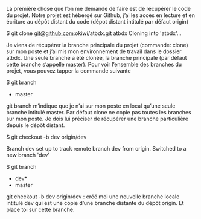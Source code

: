 La première chose que l’on me demande de faire est de récupérer le code du projet. Notre projet est hébergé sur Github, j’ai les accès en lecture et en écriture au dépôt distant du code (dépot distant intitulé par défaut origin)

$ git clone git@github.com:okiwi/atbdx.git atbdx
Cloning into 'atbdx'...

Je viens de récupérer la branche principale du projet (commande: clone) sur mon poste et j’ai mis mon environnement de travail dans le dossier atbdx. Une seule branche a été clonée, la branche principale (par défaut cette branche s’appelle master). Pour voir l’ensemble des branches du projet, vous pouvez tapper la commande suivante

$ git branch
* master

git branch m’indique que je n’ai sur mon poste en local qu’une seule branche intitulé master. 
Par défaut clone ne copie pas toutes les branches sur mon poste. Je dois lui préciser de récupérer une branche particulière depuis le dépôt distant.

$ git checkout -b dev origin/dev

Branch dev set up to track remote branch dev from origin.
Switched to a new branch 'dev'

$ git branch
* dev*
* master

git checkout -b dev origin/dev : créé moi une nouvelle branche locale intitulé dev qui est une copie d’une branche distante du dépôt origin. Et place toi sur cette branche.
